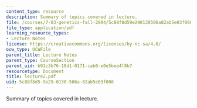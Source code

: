 ```yaml
---
content_type: resource
description: Summary of topics covered in lecture.
file: /courses/7-03-genetics-fall-2004/5c88f8d59e290130506a82ab5e03f008_lecture2.pdf
file_type: application/pdf
learning_resource_types:
- Lecture Notes
license: https://creativecommons.org/licenses/by-nc-sa/4.0/
ocw_type: OCWFile
parent_title: Lecture Notes
parent_type: CourseSection
parent_uid: b91c3b76-18d1-0171-cab0-e0e5bee4f8b7
resourcetype: Document
title: lecture2.pdf
uid: 5c88f8d5-9e29-0130-506a-82ab5e03f008
---
```

Summary of topics covered in lecture.